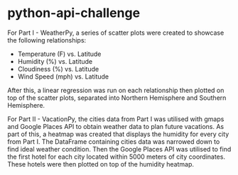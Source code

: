 # python-api-challenge

For Part I - WeatherPy, a series of scatter plots were created to showcase the following relationships:
* Temperature (F) vs. Latitude
* Humidity (%) vs. Latitude
* Cloudiness (%) vs. Latitude
* Wind Speed (mph) vs. Latitude

After this, a linear regression was run on each relationship then plotted on top of the scatter plots, separated into Northern Hemisphere and Southern Hemisphere.

For Part II - VacationPy, the cities data from Part I was utilised with gmaps and Google Places API to obtain weather data to plan future vacations.
As part of this, a heatmap was created that displays the humidity for every city from Part I.
The DataFrame containing cities data was narrowed down to find ideal weather condition. Then the Google Places API was utilised to find the first hotel for each city located within 5000 meters of city coordinates.
These hotels were then plotted on top of the humidity heatmap.
